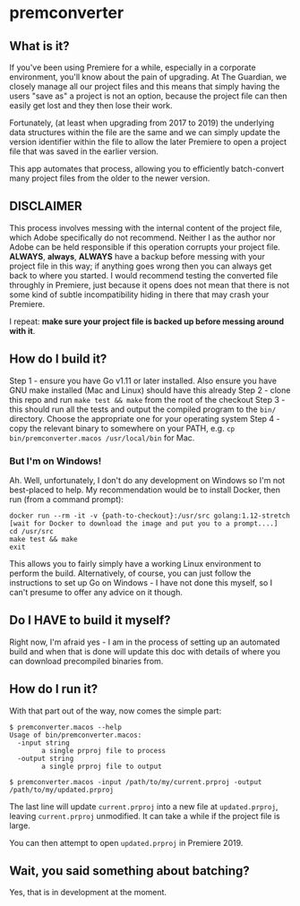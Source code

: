 # premconverter

## What is it?

If you've been using Premiere for a while, especially in a corporate environment, you'll know about the pain
of upgrading.  At The Guardian, we closely manage all our project files and this means that simply having
the users "save as" a project is not an option, because the project file can then easily get lost and they
then lose their work.

Fortunately, (at least when upgrading from 2017 to 2019) the underlying data structures within the file
are the same and we can simply update the version identifier within the file to allow the later Premiere
to open a project file that was saved in the earlier version.

This app automates that process, allowing you to efficiently batch-convert many project files from the older
to the newer version.

## DISCLAIMER

This process involves messing with the internal content of the project file, which Adobe specifically do not 
recommend.  Neither I as the author nor Adobe can be held responsible if this operation corrupts your
project file. **ALWAYS**, **always**, **ALWAYS** have a backup before messing with your project file in this
way; if anything goes wrong then you can always get back to where you started.
I would recommend testing the converted file throughly in Premiere, just because it opens does not mean
that there is not some kind of subtle incompatibility hiding in there that may crash your Premiere.

I repeat: **make sure your project file is backed up before messing around with it**.

## How do I build it?

Step 1 - ensure you have Go v1.11 or later installed. Also ensure you have GNU make installed (Mac and Linux)
should have this already
Step 2 - clone this repo and run `make test && make` from the root of the checkout
Step 3 - this should run all the tests and output the compiled program to the `bin/` directory. Choose the appropriate
one for your operating system
Step 4 - copy the relevant binary to somewhere on your PATH, e.g. `cp bin/premconverter.macos /usr/local/bin` for Mac.

### But I'm on Windows!

Ah.  Well, unfortunately, I don't do any development on Windows so I'm not best-placed to help.
My recommendation would be to install Docker, then run (from a command prompt):

```console
docker run --rm -it -v {path-to-checkout}:/usr/src golang:1.12-stretch
[wait for Docker to download the image and put you to a prompt....]
cd /usr/src
make test && make
exit
```

This allows you to fairly simply have a working Linux environment to perform the build.
Alternatively, of course, you can just follow the instructions to set up Go on Windows - I have not
done this myself, so I can't presume to offer any advice on it though.

## Do I HAVE to build it myself?

Right now, I'm afraid yes - I am in the process of setting up an automated build and when that is done will update
this doc with details of where you can download precompiled binaries from.

## How do I run it?

With that part out of the way, now comes the simple part:

```console
$ premconverter.macos --help
Usage of bin/premconverter.macos:
  -input string
    	a single prproj file to process
  -output string
    	a single prproj file to output
    	
$ premconverter.macos -input /path/to/my/current.prproj -output /path/to/my/updated.prproj
```
The last line will update `current.prproj` into a new file at `updated.prproj`, leaving `current.prproj`
unmodified.  It can take a while if the project file is large.

You can then attempt to open `updated.prproj` in Premiere 2019.

## Wait, you said something about batching?

Yes, that is in development at the moment.

